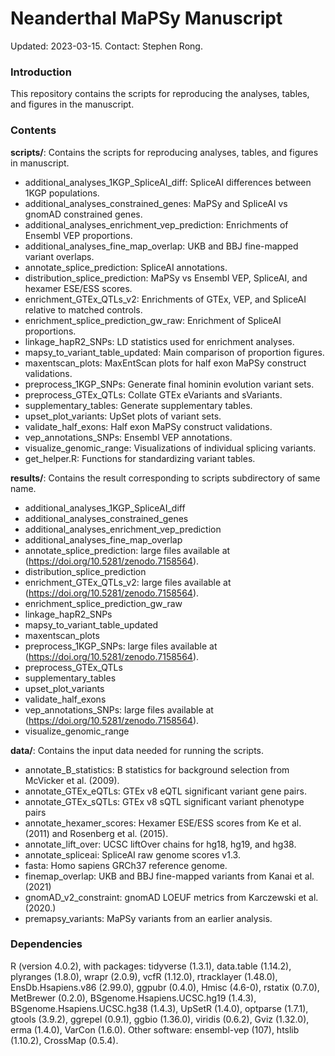 # Neanderthal MaPSy Manuscript

Updated: 2023-03-15. Contact: Stephen Rong.


### Introduction

This repository contains the scripts for reproducing the analyses, tables, and figures in the manuscript.


### Contents

**scripts/**: Contains the scripts for reproducing analyses, tables, and figures in manuscript.
  * additional_analyses_1KGP_SpliceAI_diff: SpliceAI differences between 1KGP populations.
  * additional_analyses_constrained_genes: MaPSy and SpliceAI vs gnomAD constrained genes.
  * additional_analyses_enrichment_vep_prediction: Enrichments of Ensembl VEP proportions.
  * additional_analyses_fine_map_overlap: UKB and BBJ fine-mapped variant overlaps.
  * annotate_splice_prediction: SpliceAI annotations.
  * distribution_splice_prediction: MaPSy vs Ensembl VEP, SpliceAI, and hexamer ESE/ESS scores.
  * enrichment_GTEx_QTLs_v2: Enrichments of GTEx, VEP, and SpliceAI relative to matched controls.
  * enrichment_splice_prediction_gw_raw: Enrichment of SpliceAI proportions.
  * linkage_hapR2_SNPs: LD statistics used for enrichment analyses.
  * mapsy_to_variant_table_updated: Main comparison of proportion figures.
  * maxentscan_plots: MaxEntScan plots for half exon MaPSy construct validations.
  * preprocess_1KGP_SNPs: Generate final hominin evolution variant sets.
  * preprocess_GTEx_QTLs: Collate GTEx eVariants and sVariants.
  * supplementary_tables: Generate supplementary tables.
  * upset_plot_variants: UpSet plots of variant sets.
  * validate_half_exons: Half exon MaPSy construct validations.
  * vep_annotations_SNPs: Ensembl VEP annotations.
  * visualize_genomic_range: Visualizations of individual splicing variants.
  * get_helper.R: Functions for standardizing variant tables.

**results/**: Contains the result corresponding to scripts subdirectory of same name.
  * additional_analyses_1KGP_SpliceAI_diff
  * additional_analyses_constrained_genes
  * additional_analyses_enrichment_vep_prediction
  * additional_analyses_fine_map_overlap
  * annotate_splice_prediction: large files available at (https://doi.org/10.5281/zenodo.7158564).
  * distribution_splice_prediction
  * enrichment_GTEx_QTLs_v2: large files available at (https://doi.org/10.5281/zenodo.7158564).
  * enrichment_splice_prediction_gw_raw
  * linkage_hapR2_SNPs
  * mapsy_to_variant_table_updated
  * maxentscan_plots
  * preprocess_1KGP_SNPs: large files available at (https://doi.org/10.5281/zenodo.7158564).
  * preprocess_GTEx_QTLs
  * supplementary_tables
  * upset_plot_variants
  * validate_half_exons
  * vep_annotations_SNPs: large files available at (https://doi.org/10.5281/zenodo.7158564).
  * visualize_genomic_range

**data/**: Contains the input data needed for running the scripts.
  * annotate_B_statistics: B statistics for background selection from McVicker et al. (2009).
  * annotate_GTEx_eQTLs: GTEx v8 eQTL significant variant gene pairs.
  * annotate_GTEx_sQTLs: GTEx v8 sQTL significant variant phenotype pairs
  * annotate_hexamer_scores: Hexamer ESE/ESS scores from Ke et al. (2011) and Rosenberg et al. (2015).
  * annotate_lift_over: UCSC liftOver chains for hg18, hg19, and hg38.
  * annotate_spliceai: SpliceAI raw genome scores v1.3.
  * fasta: Homo sapiens GRCh37 reference genome.
  * finemap_overlap: UKB and BBJ fine-mapped variants from Kanai et al. (2021)
  * gnomAD_v2_constraint: gnomAD LOEUF metrics from Karczewski et al. (2020.)
  * premapsy_variants: MaPSy variants from an earlier analysis.

### Dependencies

R (version 4.0.2), with packages: tidyverse (1.3.1), data.table (1.14.2), plyranges (1.8.0), wrapr (2.0.9), vcfR (1.12.0), rtracklayer (1.48.0), EnsDb.Hsapiens.v86 (2.99.0), ggpubr (0.4.0), Hmisc (4.6-0), rstatix (0.7.0), MetBrewer (0.2.0), BSgenome.Hsapiens.UCSC.hg19 (1.4.3), BSgenome.Hsapiens.UCSC.hg38 (1.4.3), UpSetR (1.4.0), optparse (1.7.1), gtools (3.9.2), ggrepel (0.9.1), ggbio (1.36.0), viridis (0.6.2), Gviz (1.32.0), erma (1.4.0), VarCon (1.6.0). Other software: ensembl-vep (107), htslib (1.10.2), CrossMap (0.5.4).